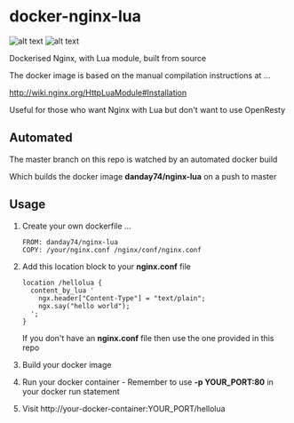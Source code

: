 docker-nginx-lua
================

![alt text](https://img.shields.io/docker/pulls/danday74/nginx-lua.png "Docker pulls")
![alt text](https://img.shields.io/docker/stars/danday74/nginx-lua.png "Docker stars")

Dockerised Nginx, with Lua module, built from source

The docker image is based on the manual compilation instructions at ...

http://wiki.nginx.org/HttpLuaModule#Installation

Useful for those who want Nginx with Lua but don't want to use OpenResty

Automated
---------

The master branch on this repo is watched by an automated docker build

Which builds the docker image <b>danday74/nginx-lua</b> on a push to master

Usage
-----

1. Create your own dockerfile ...

    ```
    FROM: danday74/nginx-lua
    COPY: /your/nginx.conf /nginx/conf/nginx.conf
    ```

2. Add this location block to your **nginx.conf** file

    ```
    location /hellolua {
      content_by_lua '
        ngx.header["Content-Type"] = "text/plain";
        ngx.say("hello world");
      ';
    }
    ```

    If you don't have an **nginx.conf** file then use the one provided in this repo

3. Build your docker image
4. Run your docker container - Remember to use **-p YOUR_PORT:80** in your docker run statement
5. Visit http://your-docker-container:YOUR_PORT/hellolua
